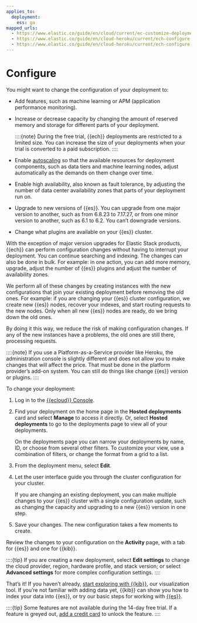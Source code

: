 ```yaml
---
applies_to:
  deployment:
    ess: ga
mapped_urls:
  - https://www.elastic.co/guide/en/cloud/current/ec-customize-deployment.html
  - https://www.elastic.co/guide/en/cloud-heroku/current/ech-configure-settings.html
  - https://www.elastic.co/guide/en/cloud-heroku/current/ech-configure.html
---
```


# Configure

You might want to change the configuration of your deployment to:

* Add features, such as machine learning or APM (application performance monitoring).
* Increase or decrease capacity by changing the amount of reserved memory and storage for different parts of your deployment.

    ::::{note} 
    During the free trial, {{ech}} deployments are restricted to a limited size. You can increase the size of your deployments when your trial is converted to a paid subscription.
    ::::

* Enable [autoscaling](../../../deploy-manage/autoscaling.md) so that the available resources for deployment components, such as data tiers and machine learning nodes, adjust automatically as the demands on them change over time.
* Enable high availability, also known as fault tolerance, by adjusting the number of data center availability zones that parts of your deployment run on.
* Upgrade to new versions of {{es}}. You can upgrade from one major version to another, such as from 6.8.23 to 7.17.27, or from one minor version to another, such as 6.1 to 6.2. You can’t downgrade versions.
* Change what plugins are available on your {{es}} cluster.

With the exception of major version upgrades for Elastic Stack products, {{ech}} can perform configuration changes without having to interrupt your deployment. You can continue searching and indexing. The changes can also be done in bulk. For example: in one action, you can add more memory, upgrade, adjust the number of {{es}} plugins and adjust the number of availability zones.

We perform all of these changes by creating instances with the new configurations that join your existing deployment before removing the old ones. For example: if you are changing your {{es}} cluster configuration, we create new {{es}} nodes, recover your indexes, and start routing requests to the new nodes. Only when all new {{es}} nodes are ready, do we bring down the old ones.

By doing it this way, we reduce the risk of making configuration changes. If any of the new instances have a problems, the old ones are still there, processing requests.

::::{note} 
If you use a Platform-as-a-Service provider like Heroku, the administration console is slightly different and does not allow you to make changes that will affect the price. That must be done in the platform provider’s add-on system. You can still do things like change {{es}} version or plugins.
::::


To change your deployment:

1. Log in to the [{{ecloud}} Console](https://cloud.elastic.co?page=docs&placement=docs-body).
2. Find your deployment on the home page in the **Hosted deployments** card and select **Manage** to access it directly. Or, select **Hosted deployments** to go to the deployments page to view all of your deployments.

    On the deployments page you can narrow your deployments by name, ID, or choose from several other filters. To customize your view, use a combination of filters, or change the format from a grid to a list.

3. From the deployment menu, select **Edit**.
4. Let the user interface guide you through the cluster configuration for your cluster.

    If you are changing an existing deployment, you can make multiple changes to your {{es}} cluster with a single configuration update, such as changing the capacity and upgrading to a new {{es}} version in one step.

5. Save your changes. The new configuration takes a few moments to create.

Review the changes to your configuration on the **Activity** page, with a tab for {{es}} and one for {{kib}}.

::::{tip} 
If you are creating a new deployment, select **Edit settings** to change the cloud provider, region, hardware profile, and stack version; or select **Advanced settings** for more complex configuration settings.
::::


That’s it! If you haven’t already, [start exploring with {{kib}}](../../../deploy-manage/deploy/elastic-cloud/access-kibana.md), our visualization tool. If you’re not familiar with adding data yet, {{kib}} can show you how to index your data into {{es}}, or try our basic steps for working with [{{es}}](../../../manage-data/data-store/manage-data-from-the-command-line.md).

::::{tip} 
Some features are not available during the 14-day free trial. If a feature is greyed out, [add a credit card](../../../deploy-manage/cloud-organization/billing/add-billing-details.md) to unlock the feature.
::::
